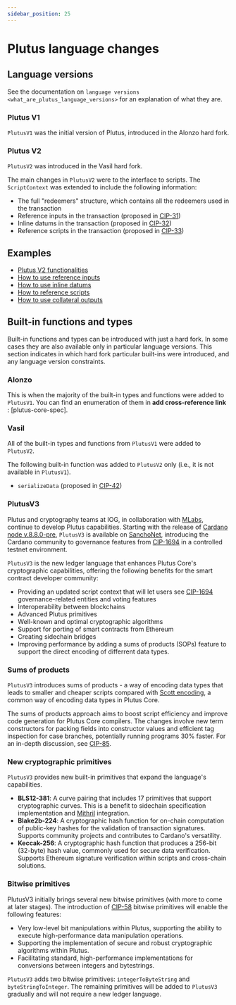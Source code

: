 ```yaml
---
sidebar_position: 25
---
```


# Plutus language changes

## Language versions

See the documentation on `language versions <what_are_plutus_language_versions>` for an explanation of what they are.

### Plutus V1

`PlutusV1` was the initial version of Plutus, introduced in the Alonzo hard fork.

### Plutus V2

`PlutusV2` was introduced in the Vasil hard fork.

The main changes in `PlutusV2` were to the interface to scripts. 
The `ScriptContext` was extended to include the following information:

- The full "redeemers" structure, which contains all the redeemers used in the transaction
- Reference inputs in the transaction (proposed in [CIP-31](https://cips.cardano.org/cips/cip31/))
- Inline datums in the transaction (proposed in [CIP-32](https://cips.cardano.org/cips/cip32/))
- Reference scripts in the transaction (proposed in [CIP-33](https://cips.cardano.org/cips/cip33/))

## Examples

- [Plutus V2 functionalities](https://github.com/IntersectMBO/cardano-node/blob/master/doc/reference/plutus/babbage-script-example.md)
- [How to use reference inputs](https://github.com/perturbing/vasil-tests/blob/main/reference-inputs-cip-31.md)
- [How to use inline datums](https://github.com/perturbing/vasil-tests/blob/main/inline-datums-cip-32.md)
- [How to reference scripts](https://github.com/perturbing/vasil-tests/blob/main/referencing-scripts-cip-33.md)
- [How to use collateral outputs](https://github.com/perturbing/vasil-tests/blob/main/collateral-output-cip-40.md)

## Built-in functions and types

Built-in functions and types can be introduced with just a hard fork. 
In some cases they are also available only in particular language versions.
This section indicates in which hard fork particular built-ins were introduced, and any language version constraints.

### Alonzo

This is when the majority of the built-in types and functions were added to `PlutusV1`. 
You can find an enumeration of them in **add cross-reference link** : [plutus-core-spec].

### Vasil

All of the built-in types and functions from `PlutusV1` were added to `PlutusV2`.

The following built-in function was added to `PlutusV2` only (i.e., it is not available in `PlutusV1`).

- `serializeData` (proposed in [CIP-42](https://cips.cardano.org/cips/cip42/))

### PlutusV3

Plutus and cryptography teams at IOG, in collaboration with [MLabs](https://mlabs.city/), continue to develop Plutus capabilities.
Starting with the release of [Cardano node v.8.8.0-pre](https://github.com/IntersectMBO/cardano-node/releases/tag/8.8.0-pre), `PlutusV3` is available on [SanchoNet](https://sancho.network/), introducing the Cardano community to governance features from [CIP-1694](https://cips.cardano.org/cip/CIP-1694#goal) in a controlled testnet environment.

`PlutusV3` is the new ledger language that enhances Plutus Core's cryptographic capabilities, offering the following benefits for the smart contract developer community:

- Providing an updated script context that will let users see [CIP-1694](https://cips.cardano.org/cip/CIP-1694#goal) governance-related entities and voting features
- Interoperability between blockchains
- Advanced Plutus primitives
- Well-known and optimal cryptographic algorithms
- Support for porting of smart contracts from Ethereum
- Creating sidechain bridges
- Improving performance by adding a sums of products (SOPs) feature to support the direct encoding of differrent data types.

### Sums of products

`PlutusV3` introduces sums of products - a way of encoding data types that leads to smaller and cheaper scripts compared with [Scott encoding](https://en.wikipedia.org/wiki/Mogensen%E2%80%93Scott_encoding), a common way of encoding data types in Plutus Core.

The sums of products approach aims to boost script efficiency and improve code generation for Plutus Core compilers. 
The changes involve new term constructors for packing fields into constructor values and efficient tag inspection for case branches, potentially running programs 30% faster. 
For an in-depth discussion, see [CIP-85](https://cips.cardano.org/cip/CIP-0085).

### New cryptographic primitives

`PlutusV3` provides new built-in primitives that expand the language's capabilities.

- **BLS12-381**: A curve pairing that includes 17 primitives that support cryptographic curves. This is a benefit to sidechain specification implementation and [Mithril](https://iohk.io/en/blog/posts/2023/07/20/mithril-nears-mainnet-release/) integration.
- **Blake2b-224**: A cryptographic hash function for on-chain computation of public-key hashes for the validation of transaction signatures. Supports community projects and contributes to Cardano's versatility.
- **Keccak-256**: A cryptographic hash function that produces a 256-bit (32-byte) hash value, commonly used for secure data verification. Supports Ethereum signature verification within scripts and cross-chain solutions.

### Bitwise primitives

PlutusV3 initially brings several new bitwise primitives (with more to come at later stages). 
The introduction of [CIP-58](https://cips.cardano.org/cip/CIP-0058) bitwise primitives will enable the following features:

- Very low-level bit manipulations within Plutus, supporting the ability to execute high-performance data manipulation operations.
- Supporting the implementation of secure and robust cryptographic algorithms within Plutus.
- Facilitating standard, high-performance implementations for conversions between integers and bytestrings.

`PlutusV3` adds two bitwise primitives: `integerToByteString` and `byteStringToInteger`. 
The remaining primitives will be added to `PlutusV3` gradually and will not require a new ledger language.

